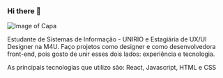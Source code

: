 ### Hi there 👋
![Image of Capa](https://i.ibb.co/QMDHfs1/background-git.png)

Estudante de Sistemas de Informação - UNIRIO e Estagiária de UX/UI Designer na M4U. 
Faço projetos como designer e como desenvolvedora front-end, pois gosto de unir esses dois lados: experiência e tecnologia. 

As principais tecnologias que utilizo são: React, Javascript, HTML e CSS

<!--
**LuisaCRodrigues/LuisaCRodrigues** is a ✨ _special_ ✨ repository because its `README.md` (this file) appears on your GitHub profile.

Here are some ideas to get you started:

- 🔭 I’m currently working on ...
- 🌱 I’m currently learning ...
- 👯 I’m looking to collaborate on ...
- 🤔 I’m looking for help with ...
- 💬 Ask me about ...
- 📫 How to reach me: ...
- 😄 Pronouns: ...
- ⚡ Fun fact: ...
-->
